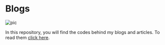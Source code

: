 # Blogs
![pic](https://github.com/ahammadshawki8/Blogs/blob/master/blog.webp)

In this repository, you will find the codes behind my blogs and articles. To read them [click here](https://ahammadshawki8.github.io/Portfolio/Publog.html).
